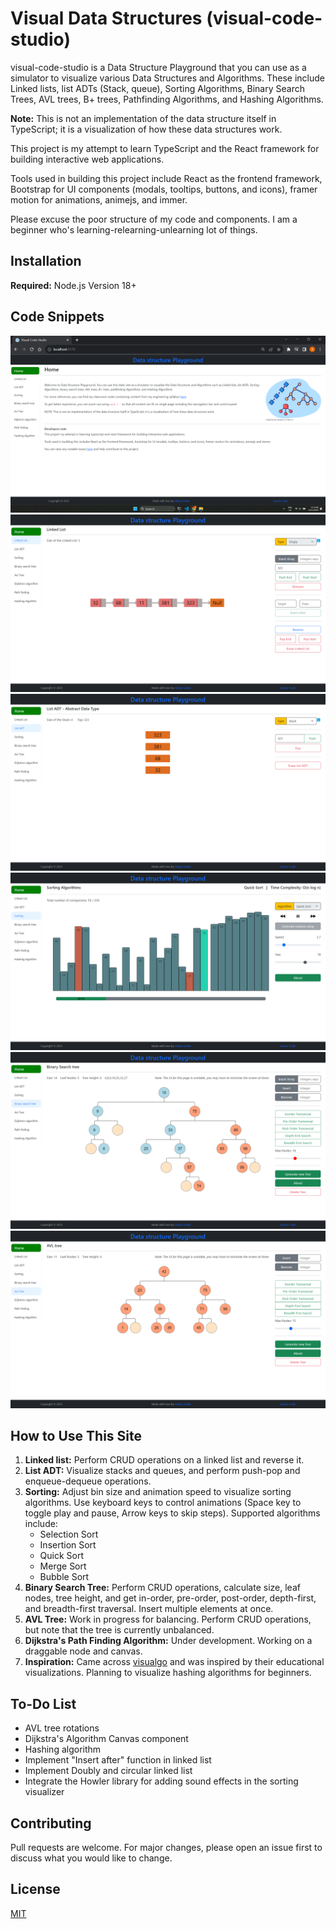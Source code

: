 # Visual Data Structures (visual-code-studio)

visual-code-studio is a Data Structure Playground that you can use as a simulator to visualize various Data Structures and Algorithms. These include Linked lists, list ADTs (Stack, queue), Sorting Algorithms, Binary Search Trees, AVL trees, B+ trees, Pathfinding Algorithms, and Hashing Algorithms.

**Note:** This is not an implementation of the data structure itself in TypeScript; it is a visualization of how these data structures work.

This project is my attempt to learn TypeScript and the React framework for building interactive web applications.

Tools used in building this project include React as the frontend framework, Bootstrap for UI components (modals, tooltips, buttons, and icons), framer motion for animations, animejs, and immer.

Please excuse the poor structure of my code and components. I am a beginner who's learning-relearning-unlearning lot of things.

## Installation

**Required:** Node.js Version 18+

## Code Snippets

![Home Page](src/assets/ss/home.png)
![Linked List](src/assets/ss/ll.png)
![List ADT](src/assets/ss/l-adt.png)
![Sorting Algorithm](src/assets/ss/sort.png)
![Binary Search Tree](src/assets/ss/bst.png)
![AVL Tree](src/assets/ss/avl.png)

## How to Use This Site

1. **Linked list:** Perform CRUD operations on a linked list and reverse it.
2. **List ADT:** Visualize stacks and queues, and perform push-pop and enqueue-dequeue operations.
3. **Sorting:** Adjust bin size and animation speed to visualize sorting algorithms. Use keyboard keys to control animations (Space key to toggle play and pause, Arrow keys to skip steps). Supported algorithms include:
   - Selection Sort
   - Insertion Sort
   - Quick Sort
   - Merge Sort
   - Bubble Sort
4. **Binary Search Tree:** Perform CRUD operations, calculate size, leaf nodes, tree height, and get in-order, pre-order, post-order, depth-first, and breadth-first traversal. Insert multiple elements at once.
5. **AVL Tree:** Work in progress for balancing. Perform CRUD operations, but note that the tree is currently unbalanced.
6. **Dijkstra's Path Finding Algorithm:** Under development. Working on a draggable node and canvas.
7. **Inspiration:** Came across [visualgo](https://visualgo.net/en) and was inspired by their educational visualizations. Planning to visualize hashing algorithms for beginners.

## To-Do List

- AVL tree rotations
- Dijkstra's Algorithm Canvas component
- Hashing algorithm
- Implement "Insert after" function in linked list
- Implement Doubly and circular linked list
- Integrate the Howler library for adding sound effects in the sorting visualizer

## Contributing

Pull requests are welcome. For major changes, please open an issue first to discuss what you would like to change.

## License

[MIT](https://choosealicense.com/licenses/mit/)
